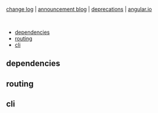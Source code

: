 
[change log](https://github.com/angular/angular/blob/master/CHANGELOG.md#800-2019-05-28) |
[announcement blog](https://blog.angular.io/version-7-of-angular-cli-prompts-virtual-scroll-drag-and-drop-and-more-c594e22e7b8c) |
[deprecations](https://v7.angular.io/guide/deprecations) |
[angular.io](https://v7.angular.io/docs)

<br>

* [dependencies](#dependencies)
* [routing](#routing)
* [cli](#cli)


## dependencies



## routing


## cli
